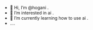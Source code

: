 - 👋 Hi, I’m @hogani .
- 👀 I’m interested in ai .
- 🌱 I’m currently learning how to use ai .
- ....
  

<!---
hogani/hogani is a ✨ special ✨ repository because its `README.md` (this file) appears on your GitHub profile.
You can click the Preview link to take a look at your changes.
--->
